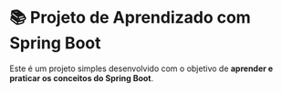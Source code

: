 # 📚 Projeto de Aprendizado com Spring Boot

Este é um projeto simples desenvolvido com o objetivo de **aprender e praticar os conceitos do Spring Boot**.


